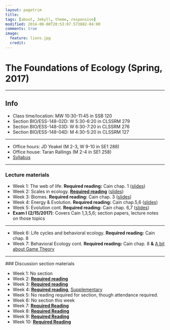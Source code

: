 ```yaml
---
layout: pagetrim
title:
tags: [about, Jekyll, theme, responsive]
modified: 2014-08-08T20:53:07.573882-04:00
comments: true
image:
  feature: lions.jpg
  credit:
---
```

# The Foundations of Ecology (Spring, 2017)
---

## Info
*	Class time/location: MW 10:30-11:45 in SSB 120
*	Section BIO/ESS-148-02D: W 5:30-6:20 in CLSSRM 279
*	Section BIO/ESS-148-03D: W 6:30-7:20 in CLSSRM 276
*	Section BIO/ESS-148-04D: M 4:30-5:20 in CLSSRM 127

<hr>

*	Office hours: JD Yeakel (M 2-3, W 9-10 in SE1 288)
*	Office house: Taran Rallings (M 2-4 in SE1 258)
*	[Syllabus](http://jdyeakel.github.io/teaching/ecology/Syllabus.pdf)

<hr>

### Lecture materials

*	Week 1: The web of life. **Required reading:** Cain chap. 1 ([slides](http://jdyeakel.github.io/teaching/ecology/slides/Lect1_BIO148.pdf))
*	Week 2: Scales in ecology. [**Required reading**](http://jdyeakel.github.io/teaching/ecology/papers/01_Levin.pdf) ([slides](http://jdyeakel.github.io/teaching/ecology/slides/Lect2_BIO148.pdf))
*	Week 3: Biomes. **Required reading:** Cain chap. 3 ([slides](http://jdyeakel.github.io/teaching/ecology/slides/Lect3_BIO148.pdf))
*	Week 4: Energy & Evolution. **Required reading:** Cain chap.5,6 ([slides](http://jdyeakel.github.io/teaching/ecology/slides/Lect5_BIO148.pdf))
*	Week 5: Evolution cont.  **Required reading:** Cain chap. 6,7  ([slides](http://jdyeakel.github.io/teaching/ecology/slides/Lect6_BIO148.pdf))
* **Exam I (2/15/2017)**: Covers Cain 1,3,5,6; section papers, lecture notes on those topics

<hr>

* Week 6: Life cycles and behavioral ecology. **Required reading:** Cain chap. 8
* Week 7: Behavioral Ecology cont. **Required reading:** Cain chap. 8 **&** [A bit about Game Theory](http://jdyeakel.github.io/teaching/ecology/papers/EvolGameTheory.pdf)



<hr>
### Discussion section materials

*	Week 1: No section
*	Week 2: [**Required reading**](http://jdyeakel.github.io/teaching/ecology/papers/01_Levin.pdf)
*	Week 3: [**Required reading**](http://jdyeakel.github.io/teaching/ecology/papers/02_Chamberlain.pdf)
*	Week 4: [**Required reading**](http://jdyeakel.github.io/teaching/ecology/papers/03_Kocher.pdf), [Supplementary](http://jdyeakel.github.io/teaching/ecology/papers/03supp_Joyce.pdf)
* Week 5: No reading required for section, though attendance required.
* Week 6: No section this week
* Week 7: [**Required Reading**](http://jdyeakel.github.io/teaching/ecology/papers/04_Wolf.pdf)
* Week 8: [**Required Reading**](http://jdyeakel.github.io/teaching/ecology/papers/05_Packer.pdf)
* Week 9: [**Required Reading**](http://jdyeakel.github.io/teaching/ecology/papers/06_Dominy.pdf)
* Week 10: [**Required Reading**](http://jdyeakel.github.io/teaching/ecology/papers/07_Estes.pdf)
